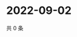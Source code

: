 # 2022-09-02

共 0 条

<!-- BEGIN WEIBO -->
<!-- 最后更新时间 Fri Sep 02 2022 14:47:04 GMT+0800 (China Standard Time) -->

<!-- END WEIBO -->
